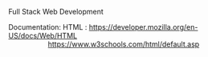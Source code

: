 
Full Stack Web Development

Documentation:
HTML : https://developer.mozilla.org/en-US/docs/Web/HTML <br/>
&nbsp; &nbsp; &nbsp; &nbsp; &nbsp; &nbsp; &nbsp; &nbsp; &nbsp; &nbsp; https://www.w3schools.com/html/default.asp

